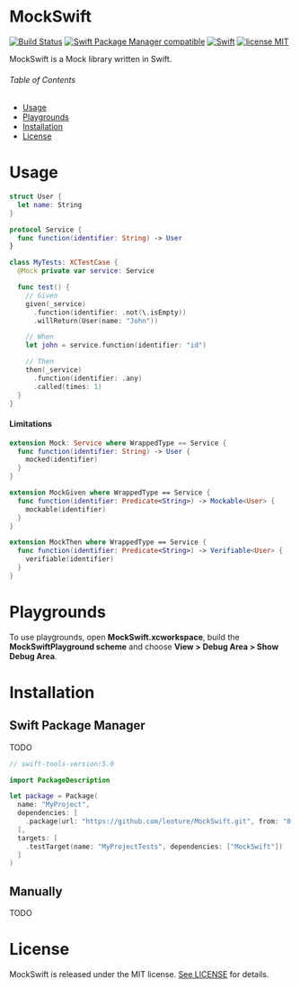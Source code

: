 # MockSwift
[![Build Status](https://travis-ci.com/leoture/MockSwift.svg?token=7mHp1J41yAdss7UzTesf&branch=master)](https://travis-ci.com/leoture/MockSwift)
[![Swift Package Manager compatible](https://img.shields.io/badge/Swift%20Package%20Manager-Compatible-brightgreen)](https://github.com/apple/swift-package-manager)
[![Swift](https://img.shields.io/badge/Swift-5.1-important)](https://swift.org)
[![license MIT](https://img.shields.io/badge/license-MIT-informational)](https://github.com/leoture/MockSwift/blob/master/LICENSE)  

MockSwift is a Mock library written in Swift.

###### Table of Contents
- [Usage](#usage)
- [Playgrounds](#playgrounds)
- [Installation](#installation)
- [License](#license)

# Usage
```swift
struct User {
  let name: String
}

protocol Service {
  func function(identifier: String) -> User
}

class MyTests: XCTestCase {
  @Mock private var service: Service

  func test() {
    // Given
    given(_service)
      .function(identifier: .not(\.isEmpty))
      .willReturn(User(name: "John"))

    // When
    let john = service.function(identifier: "id")

    // Then
    then(_service)
      .function(identifier: .any)
      .called(times: 1)
  }
}
```
#### Limitations
```swift
extension Mock: Service where WrappedType == Service {
  func function(identifier: String) -> User {
    mocked(identifier)
  }
}

extension MockGiven where WrappedType == Service {
  func function(identifier: Predicate<String>) -> Mockable<User> {
    mockable(identifier)
  }
}

extension MockThen where WrappedType == Service {
  func function(identifier: Predicate<String>) -> Verifiable<User> {
    verifiable(identifier)
  }
}
```
# Playgrounds
To use playgrounds, open **MockSwift.xcworkspace**, build
the **MockSwiftPlayground scheme** and choose **View > Debug Area > Show Debug Area**.

# Installation
## Swift Package Manager
TODO
```swift
// swift-tools-version:5.0

import PackageDescription

let package = Package(
  name: "MyProject",
  dependencies: [
    .package(url: "https://github.com/leoture/MockSwift.git", from: "0.1.0")
  ],
  targets: [
    .testTarget(name: "MyProjectTests", dependencies: ["MockSwift"])
  ]
)
```

## Manually
TODO

# License
MockSwift is released under the MIT license. [See LICENSE](https://github.com/leoture/MockSwift/blob/master/LICENSE) for details.
